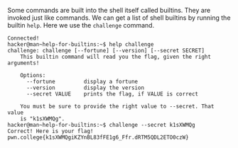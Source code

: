 Some commands are built into the shell itself called builtins. They are invoked just like commands. We can get a list of shell builtins by running the builtin `help`. Here we use the `challenge` command. 
```
Connected!
hacker@man~help-for-builtins:~$ help challenge
challenge: challenge [--fortune] [--version] [--secret SECRET]
    This builtin command will read you the flag, given the right arguments!

    Options:
      --fortune         display a fortune
      --version         display the version
      --secret VALUE    prints the flag, if VALUE is correct

    You must be sure to provide the right value to --secret. That value
    is "k1sXWMQg".
hacker@man~help-for-builtins:~$ challenge --secret k1sXWMQg
Correct! Here is your flag!
pwn.college{k1sXWMQgiKZYnBL83fFE1g6_Ffr.dRTM5QDL2ETO0czW}
```
